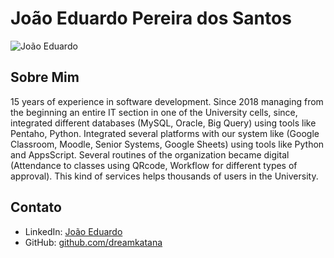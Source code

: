 # João Eduardo Pereira dos Santos

![João Eduardo](https://avatars.githubusercontent.com/u/7691411?v=4)

## Sobre Mim

15 years of experience in software development. Since 2018 managing from the beginning an entire IT section in one of the University cells, since, integrated different databases (MySQL, Oracle, Big Query) using tools like Pentaho, Python. Integrated several platforms with our system like (Google Classroom, Moodle, Senior Systems, Google Sheets) using tools like Python and AppsScript. Several routines of the organization became digital (Attendance to classes using QRcode, Workflow for different types of approval). This kind of services helps thousands of users in the University.


## Contato

- LinkedIn: [João Eduardo](https://www.linkedin.com/in/jepds/)
- GitHub: [github.com/dreamkatana](https://github.com/dreamkatana)


